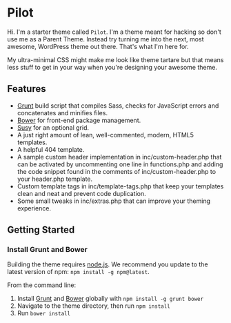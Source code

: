 
# Pilot

Hi. I'm a starter theme called `Pilot`. I'm a theme meant for hacking so don't use me as a Parent Theme. Instead try turning me into the next, most awesome, WordPress theme out there. That's what I'm here for.

My ultra-minimal CSS might make me look like theme tartare but that means less stuff to get in your way when you're designing your awesome theme. 

## Features

* [Grunt](http://gruntjs.com/) build script that compiles Sass, checks for JavaScript errors and concatenates and minifies files.
* [Bower](http://bower.io/) for front-end package management.
* [Susy](http://susy.oddbird.net/) for an optional grid.
* A just right amount of lean, well-commented, modern, HTML5 templates.
* A helpful 404 template.
* A sample custom header implementation in inc/custom-header.php that can be activated by uncommenting one line in functions.php and adding the code snippet found in the comments of inc/custom-header.php to your header.php template.
* Custom template tags in inc/template-tags.php that keep your templates clean and neat and prevent code duplication.
* Some small tweaks in inc/extras.php that can improve your theming experience.


## Getting Started

### Install Grunt and Bower

Building the theme requires [node.js](http://nodejs.org/download/). We recommend you update to the latest version of npm: `npm install -g npm@latest`.

From the command line:

1. Install [Grunt](http://gruntjs.com/) and [Bower](http://bower.io/) globally with `npm install -g grunt bower`
2. Navigate to the theme directory, then run `npm install`
3. Run `bower install`
